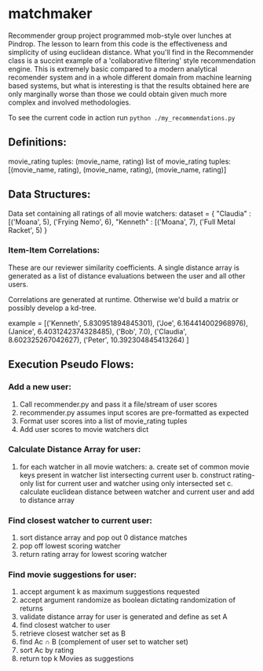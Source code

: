 # matchmaker
Recommender group project programmed mob-style over lunches at Pindrop.  The
lesson to learn from this code is the effectiveness and simplicity of using
euclidean distance.  What you'll find in the Recommender class is a succint
example of a 'collaborative filtering' style recommendation engine.  This is
extremely basic compared to a modern analytical recomender system and in a
whole different domain from machine learning based systems, but what is
interesting is that the results obtained here are only marginally worse than
those we could obtain given much more complex and involved methodologies.

To see the current code in action run `python ./my_recommendations.py`

## Definitions:
movie_rating tuples: (movie_name, rating)
list of movie_rating tuples: [(movie_name, rating), (movie_name, rating), (movie_name, rating)]

## Data Structures:

Data set containing all ratings of all movie watchers:
dataset = {
           "Claudia" : [('Moana', 5), ('Frying Nemo', 6),
           "Kenneth" : [('Moana', 7), ('Full Metal Racket', 5)
          }

### Item-Item Correlations:

These are our reviewer similarity coefficients. A single distance array is
generated as a list of distance evaluations between the user and all other
users.

Correlations are generated at runtime.  Otherwise we'd build a matrix
or possibly develop a kd-tree.

example = [('Kenneth', 5.830951894845301),
           ('Joe', 6.164414002968976),
           (Janice', 6.4031242374328485),
           ('Bob', 7.0),
           ('Claudia', 8.602325267042627),
           ('Peter', 10.392304845413264)
          ]

## Execution Pseudo Flows:

### Add a new user:
1. Call recommender.py and pass it a file/stream of user scores
2. recommender.py assumes input scores are pre-formatted as expected
3. Format user scores into a list of movie_rating tuples
4. Add user scores to movie watchers dict

### Calculate Distance Array for user:
1. for each watcher in all movie watchers:
 a. create set of common movie keys present in watcher list intersecting current user
 b. construct rating-only list for current user and watcher using only intersected set
 c. calculate euclidean distance between watcher and current user and add to distance array

### Find closest watcher to current user:
1. sort distance array and pop out 0 distance matches
2. pop off lowest scoring watcher
3. return rating array for lowest scoring watcher

### Find movie suggestions for user:
1. accept argument k as maximum suggestions requested
2. accept argument randomize as boolean dictating randomization of returns
3. validate distance array for user is generated and define as set A
4. find closest watcher to user
5. retrieve closest watcher set as B
6. find Ac ∩ B (complement of user set to watcher set)
7. sort Ac by rating
8. return top k Movies as suggestions

